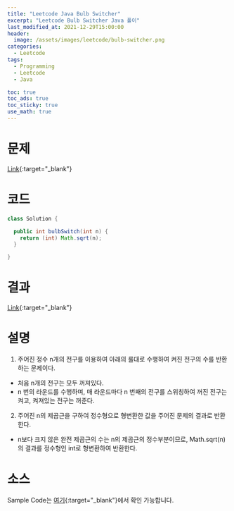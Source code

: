 ```yaml
---
title: "Leetcode Java Bulb Switcher"
excerpt: "Leetcode Bulb Switcher Java 풀이"
last_modified_at: 2021-12-29T15:00:00
header:
  image: /assets/images/leetcode/bulb-switcher.png
categories:
  - Leetcode
tags:
  - Programming
  - Leetcode
  - Java

toc: true
toc_ads: true
toc_sticky: true
use_math: true
---
```

# 문제
[Link](https://leetcode.com/problems/bulb-switcher/){:target="_blank"}

# 코드
```java
class Solution {

  public int bulbSwitch(int n) {
    return (int) Math.sqrt(n);
  }

}
```

# 결과
[Link](https://leetcode.com/submissions/detail/609002764/){:target="_blank"}

# 설명
1. 주어진 정수 n개의 전구를 이용하여 아래의 룰대로 수행하여 켜진 전구의 수를 반환하는 문제이다.
- 처음 n개의 전구는 모두 꺼져있다.
- n 번의 라운드를 수행하며, 매 라운드마다 n 번째의 전구를 스위칭하여 꺼진 전구는 켜고, 켜져있는 전구는 꺼준다.

2. 주어진 n의 제곱근을 구하여 정수형으로 형변환한 값을 주어진 문제의 결과로 반환한다.
- n보다 크지 않은 완전 제곱근의 수는 n의 제곱근의 정수부분이므로, Math.sqrt(n)의 결과를 정수형인 int로 형변환하여 반환한다.

# 소스
Sample Code는 [여기](https://github.com/GracefulSoul/leetcode/blob/master/src/main/java/gracefulsoul/problems/BulbSwitcher.java){:target="_blank"}에서 확인 가능합니다.